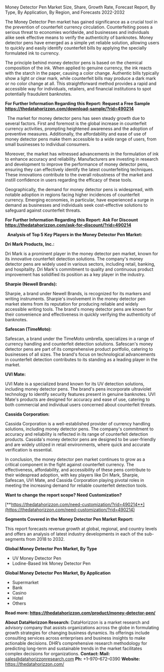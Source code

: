 ﻿Money Detector Pen Market Size, Share, Growth Rate, Forecast Report, By Type, By Application, By Region, and Forecasts 2022-2032

The Money Detector Pen market has gained significance as a crucial tool in the prevention of counterfeit currency circulation. Counterfeiting poses a serious threat to economies worldwide, and businesses and individuals alike seek effective means to verify the authenticity of banknotes. Money detector pens have emerged as a simple yet reliable solution, allowing users to quickly and easily identify counterfeit bills by applying the specially formulated ink to currency.

The principle behind money detector pens is based on the chemical composition of the ink. When applied to genuine currency, the ink reacts with the starch in the paper, causing a color change. Authentic bills typically show a light or clear mark, while counterfeit bills may produce a dark mark or no color change at all. This straightforward method provides a rapid and accessible way for individuals, retailers, and financial institutions to spot potentially fraudulent banknotes.

**For Further Information Regarding this Report: Request a Free Sample <https://thedatahorizzon.com/download-sample/?rid=490214>** 

` `The market for money detector pens has seen steady growth due to several factors. First and foremost is the global increase in counterfeit currency activities, prompting heightened awareness and the adoption of preventive measures. Additionally, the affordability and ease of use of money detector pens make them accessible to a wide range of users, from small businesses to individual consumers.

Moreover, the market has witnessed advancements in the formulation of ink to enhance accuracy and reliability. Manufacturers are investing in research and development to improve the performance of money detector pens, ensuring they can effectively identify the latest counterfeiting techniques. These innovations contribute to the overall robustness of the market and instill confidence in users regarding the efficacy of these tools.

Geographically, the demand for money detector pens is widespread, with notable adoption in regions facing higher incidences of counterfeit currency. Emerging economies, in particular, have experienced a surge in demand as businesses and individuals seek cost-effective solutions to safeguard against counterfeit threats.

**For Further Information Regarding this Report: Ask For Discount <https://thedatahorizzon.com/ask-for-discount/?rid=490214>** 

` `**Analysis of Top 5 Key Players in the Money Detector Pen Market:**

**Dri Mark Products, Inc.:**

Dri Mark is a prominent player in the money detector pen market, known for its innovative counterfeit detection solutions. The company's money detector pens are widely used in various sectors, including retail, banking, and hospitality. Dri Mark's commitment to quality and continuous product improvement has solidified its position as a key player in the industry.

**Sharpie (Newell Brands):**

Sharpie, a brand under Newell Brands, is recognized for its markers and writing instruments. Sharpie's involvement in the money detector pen market stems from its reputation for producing reliable and widely accessible writing tools. The brand's money detector pens are known for their convenience and effectiveness in quickly verifying the authenticity of banknotes.

**Safescan (TimeMoto):**

Safescan, a brand under the TimeMoto umbrella, specializes in a range of currency handling and counterfeit detection solutions. Safescan's money detector pens are part of its comprehensive product portfolio, catering to businesses of all sizes. The brand's focus on technological advancements in counterfeit detection contributes to its standing as a leading player in the market.

**UVI Mate:**

UVI Mate is a specialized brand known for its UV detection solutions, including money detector pens. The brand's pens incorporate ultraviolet technology to identify security features present in genuine banknotes. UVI Mate's products are designed for accuracy and ease of use, catering to both commercial and individual users concerned about counterfeit threats.

**Cassida Corporation:**

Cassida Corporation is a well-established provider of currency handling solutions, including money detector pens. The company's commitment to accuracy and reliability is reflected in its range of counterfeit detection products. Cassida's money detector pens are designed to be user-friendly and are widely utilized in retail environments, where quick and accurate verification is essential.

In conclusion, the money detector pen market continues to grow as a critical component in the fight against counterfeit currency. The effectiveness, affordability, and accessibility of these pens contribute to their widespread adoption, with key players like Dri Mark, Sharpie, Safescan, UVI Mate, and Cassida Corporation playing pivotal roles in meeting the increasing demand for reliable counterfeit detection tools.

**Want to change the report scope? Need Customization?**

[**https://thedatahorizzon.com/need-customization/?rid=490214**](https://thedatahorizzon.com/need-customization/?rid=490214) 

**Segments Covered in the Money Detector Pen Market Report:**

This report forecasts revenue growth at global, regional, and country levels and offers an analysis of latest industry developments in each of the sub-segments from 2018 to 2032.

**Global Money Detector Pen Market, By Type**

- UV Money Detector Pen
- Lodine-Based Ink Money Detector Pen

**Global Money Detector Pen Market, By Application**

- Supermarket
- Bank
- Casino
- Hotel
- Others

**Read more: <https://thedatahorizzon.com/product/money-detector-pen/>** 

**About DataHorizzon Research:**DataHorizzon is a market research and advisory company that assists organizations across the globe in formulating growth strategies for changing business dynamics. Its offerings include consulting services across enterprises and business insights to make actionable decisions. DHR’s comprehensive research methodology for predicting long-term and sustainable trends in the market facilitates complex decisions for organizations.**Contact:Mail:** <sales@datahorizzonresearch.com> **Ph:** +1–970–672–0390**Website:** <https://thedatahorizzon.com/> 


